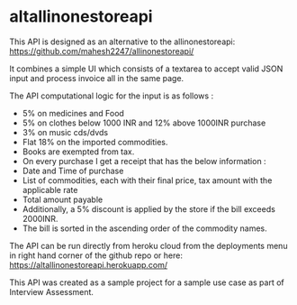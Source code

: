 # altallinonestoreapi

This API is designed as an alternative to the allinonestoreapi: https://github.com/mahesh2247/allinonestoreapi/

It combines a simple UI which consists of a textarea to accept valid JSON input and process invoice all in the same page.

The API computational logic for the input is as follows :

 - 5% on medicines and Food
 - 5% on clothes below 1000 INR and 12% above 1000INR purchase
 - 3% on music cds/dvds
 - Flat 18% on the imported commodities.
 - Books are exempted from tax.
 - On every purchase I get a receipt that has the below information :
 - Date and Time of purchase
 - List of commodities, each with their final price, tax amount with the applicable rate
 - Total amount payable
 - Additionally, a 5% discount is applied by the store if the bill exceeds 2000INR.
 - The bill is sorted in the ascending order of the commodity names.

The API can be run directly from heroku cloud from the deployments menu in right hand corner of the github repo or here: https://altallinonestoreapi.herokuapp.com/

This API was created as a sample project for a sample use case as part of Interview Assessment.
